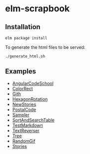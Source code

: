 # elm-scrapbook

## Installation

    elm package install

To generate the html files to be served:

    ./generate_html.sh


## Examples

- [AngularCodeSchool](http://rawgit.com/martinos/elm-scrapbook/master/site/AngularCodeSchool.html)
- [ColorRect](http://rawgit.com/martinos/elm-scrapbook/master/site/ColorRect.html)
- [Gith](http://rawgit.com/martinos/elm-scrapbook/master/site/gith.html)
- [HexagonRotation](http://rawgit.com/martinos/elm-scrapbook/master/site/HexagonRotation.html)
- [NewStories](http://rawgit.com/martinos/elm-scrapbook/master/site/NewStories.html)
- [PostalCode](http://rawgit.com/martinos/elm-scrapbook/master/site/PostalCode.html)
- [Sampler](http://rawgit.com/martinos/elm-scrapbook/master/site/Sampler.html)
- [SortAndSearchTable](http://rawgit.com/martinos/elm-scrapbook/master/site/SortAndSearchTable.html)
- [TestMarkdown](http://rawgit.com/martinos/elm-scrapbook/master/site/TestMarkdown.html)
- [TextReverser](http://rawgit.com/martinos/elm-scrapbook/master/site/TextReverser.html)
- [Tree](http://rawgit.com/martinos/elm-scrapbook/master/site/Tree.html)
- [RandomGif](http://rawgit.com/martinos/elm-scrapbook/master/site/randomGif.html)
- [Stories](http://rawgit.com/martinos/elm-scrapbook/master/site/stories.html)

